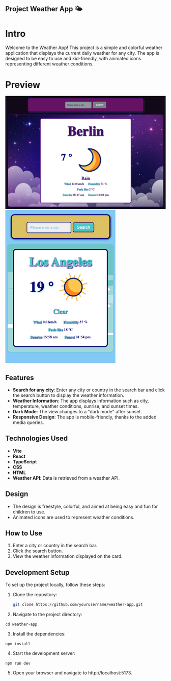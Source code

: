## Project Weather App 🌤️

# Intro

Welcome to the Weather App! This project is a simple and colorful weather application that displays the current daily weather for any city. The app is designed to be easy to use and kid-friendly, with animated icons representing different weather conditions.

# Preview

![screenshot](./public/screenPicSunset.png)
![screensshot](./public/screenPicSunriseMobile.png)

## Features

- **Search for any city**: Enter any city or country in the search bar and click the search button to display the weather information.
- **Weather Information**: The app displays information such as city, temperature, weather conditions, sunrise, and sunset times.
- **Dark Mode**: The view changes to a "dark mode" after sunset.
- **Responsive Design**: The app is mobile-friendly, thanks to the added media queries.

## Technologies Used

- **Vite**
- **React**
- **TypeScript**
- **CSS**
- **HTML**
- **Weather API**: Data is retrieved from a weather API.

## Design

- The design is freestyle, colorful, and aimed at being easy and fun for children to use.
- Animated icons are used to represent weather conditions.

## How to Use

1. Enter a city or country in the search bar.
2. Click the search button.
3. View the weather information displayed on the card.

## Development Setup

To set up the project locally, follow these steps:

1. Clone the repository:
   ```bash
   git clone https://github.com/yourusername/weather-app.git
   ```
2. Navigate to the project directory:

```
cd weather-app
```

3. Install the dependencies:

```
npm install
```

4. Start the development server:

```
npm run dev
```

5. Open your browser and navigate to http://localhost:5173.
